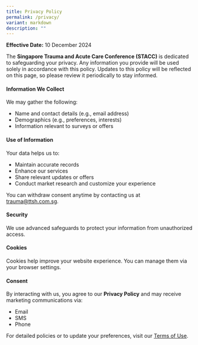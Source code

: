 ```yaml
---
title: Privacy Policy
permalink: /privacy/
variant: markdown
description: ""
---
```

**Effective Date:** 10 December 2024

The **Singapore Trauma and Acute Care Conference (STACC)** is dedicated to safeguarding your privacy. Any information you provide will be used solely in accordance with this policy. Updates to this policy will be reflected on this page, so please review it periodically to stay informed.

#### Information We Collect

We may gather the following:

*   Name and contact details (e.g., email address)
*   Demographics (e.g., preferences, interests)
*   Information relevant to surveys or offers

#### Use of Information

Your data helps us to:

*   Maintain accurate records
*   Enhance our services
*   Share relevant updates or offers
*   Conduct market research and customize your experience

You can withdraw consent anytime by contacting us at [trauma@ttsh.com.sg](mailto:trauma@ttsh.com.sg).

#### Security

We use advanced safeguards to protect your information from unauthorized access.

#### Cookies

Cookies help improve your website experience. You can manage them via your browser settings.

#### Consent

By interacting with us, you agree to our **Privacy Policy** and may receive marketing communications via:

*   Email
*   SMS
*   Phone

For detailed policies or to update your preferences, visit our [Terms of Use](/terms-of-use/).
